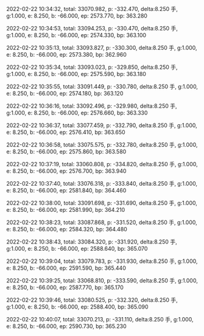2022-02-22 10:34:32, total: 33070.982, p: -332.470, delta:8.250 手, g:1.000, e: 8.250, b: -66.000, ep: 2573.770, bp: 363.280

2022-02-22 10:34:53, total: 33094.253, p: -330.470, delta:8.250 手, g:1.000, e: 8.250, b: -66.000, ep: 2574.330, bp: 363.100

2022-02-22 10:35:13, total: 33093.827, p: -330.300, delta:8.250 手, g:1.000, e: 8.250, b: -66.000, ep: 2573.380, bp: 362.960

2022-02-22 10:35:34, total: 33093.023, p: -329.850, delta:8.250 手, g:1.000, e: 8.250, b: -66.000, ep: 2575.590, bp: 363.180

2022-02-22 10:35:55, total: 33091.449, p: -330.780, delta:8.250 手, g:1.000, e: 8.250, b: -66.000, ep: 2574.180, bp: 363.120

2022-02-22 10:36:16, total: 33092.496, p: -329.980, delta:8.250 手, g:1.000, e: 8.250, b: -66.000, ep: 2576.660, bp: 363.330

2022-02-22 10:36:37, total: 33077.459, p: -332.790, delta:8.250 手, g:1.000, e: 8.250, b: -66.000, ep: 2576.410, bp: 363.650

2022-02-22 10:36:58, total: 33075.575, p: -332.780, delta:8.250 手, g:1.000, e: 8.250, b: -66.000, ep: 2575.860, bp: 363.580

2022-02-22 10:37:19, total: 33060.808, p: -334.820, delta:8.250 手, g:1.000, e: 8.250, b: -66.000, ep: 2576.700, bp: 363.940

2022-02-22 10:37:40, total: 33076.318, p: -333.840, delta:8.250 手, g:1.000, e: 8.250, b: -66.000, ep: 2581.840, bp: 364.460

2022-02-22 10:38:00, total: 33091.698, p: -331.690, delta:8.250 手, g:1.000, e: 8.250, b: -66.000, ep: 2581.990, bp: 364.210

2022-02-22 10:38:23, total: 33087.868, p: -331.520, delta:8.250 手, g:1.000, e: 8.250, b: -66.000, ep: 2584.320, bp: 364.480

2022-02-22 10:38:43, total: 33084.320, p: -331.920, delta:8.250 手, g:1.000, e: 8.250, b: -66.000, ep: 2588.640, bp: 365.070

2022-02-22 10:39:04, total: 33079.783, p: -331.930, delta:8.250 手, g:1.000, e: 8.250, b: -66.000, ep: 2591.590, bp: 365.440

2022-02-22 10:39:25, total: 33068.810, p: -333.590, delta:8.250 手, g:1.000, e: 8.250, b: -66.000, ep: 2587.770, bp: 365.170

2022-02-22 10:39:46, total: 33080.525, p: -332.320, delta:8.250 手, g:1.000, e: 8.250, b: -66.000, ep: 2588.400, bp: 365.090

2022-02-22 10:40:07, total: 33070.213, p: -331.110, delta:8.250 手, g:1.000, e: 8.250, b: -66.000, ep: 2590.730, bp: 365.230